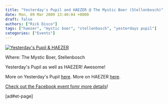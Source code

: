 ```yaml
---
title: "Yesterday's Pupil and HAEZER @ The Mystic Boer (Stellenbosch)"
date: Mon, 09 Mar 2009 13:40:04 +0000
draft: false
authors: ["Rick Disco"]
tags: ["haezer", "mystic boer", "stellenbosch", "yesterdays pupil"]
categories: ["Events"]
---
```


[![Yesterday's Pupil & HAEZER](/wp-content/uploads/2009/03/yesterdayshaezer.jpg "Yesterday's Pupil & HAEZER")](/wp-content/uploads/2009/03/yesterdayshaezer.jpg)

Where: The Mystic Boer, Stellenbosch

Yesterday's Pupil as well as HAEZER! Awesome!

More on Yesterday's Pupil [here](/artists/yesterdays-pupil "Yesterday's Pupil"). More on HAEZER [here](/artists/haezer "HAEZER").

[Check out the Facebook event fomr more details](http://www.facebook.com/event.php?eid=55543097674 "Facebook Event")!

\[ad#et-page\]